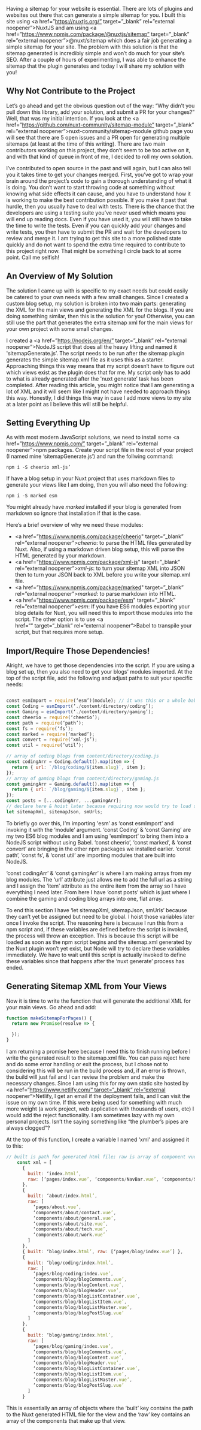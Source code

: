 Having a sitemap for your website is essential. There are lots of plugins and websites out there that can generate a simple sitemap for you. I built this site using <a href=”https://nuxtjs.org/” target=”_blank” rel=”external noopener”>NuxtJS</a> and am using <a href=”https://www.npmjs.com/package/@nuxtjs/sitemap” target=”_blank” rel=”external noopener”>@nuxt/sitemap</a> which does a fair job generating a simple sitemap for your site. The problem with this solution is that the sitemap generated is incredibly simple and won’t do much for your site’s SEO. After a couple of hours of experimenting, I was able to enhance the sitemap that the plugin generates and today I will share my solution with you!

## Why Not Contribute to the Project

Let’s go ahead and get the obvious question out of the way: “Why didn’t you pull down this library, add your solution, and submit a PR for your changes?” Well, that was my initial intention. If you look at the <a href=”https://github.com/nuxt-community/sitemap-module” target=”_blank” rel=”external noopener”>nuxt-community/sitemap-module github page</a> you will see that there are 5 open issues and a PR open for generating multiple sitemaps (at least at the time of this writing). There are two main contributors working on this project, they don’t seem to be too active on it, and with that kind of queue in front of me, I decided to roll my own solution.

I’ve contributed to open source in the past and will again, but I can also tell you it takes time to get your changes merged. First, you’ve got to wrap your brain around the project’s code to gain a thorough understanding of what it is doing. You don’t want to start throwing code at something without knowing what side effects it can cause, and you have to understand how it is working to make the best contribution possible. If you make it past that hurdle, then you usually have to deal with tests. There is the chance that the developers are using a testing suite you’ve never used which means you will end up reading docs. Even if you have used it, you will still have to take the time to write the tests. Even if you can quickly add your changes and write tests, you then have to submit the PR and wait for the developers to review and merge it. I am trying to get this site to a more polished state quickly and do not want to spend the extra time required to contribute to this project right now. That might be something I circle back to at some point. Call me selfish!

## An Overview of My Solution

The solution I came up with is specific to my exact needs but could easily be catered to your own needs with a few small changes. Since I created a custom blog setup, my solution is broken into two main parts: generating the XML for the main views and generating the XML for the blogs. If you are doing something similar, then this is the solution for you! Otherwise, you can still use the part that generates the extra sitemap xml for the main views for your own project with some small changes.

I created a <a href=”https://nodejs.org/en/” target=”_blank” rel=”external noopener”>NodeJS</a> script that does all the heavy lifting and named it 'sitemapGenerate.js’. The script needs to be run after the sitemap plugin generates the simple sitemap.xml file as it uses this as a starter. Approaching things this way means that my script doesn‘t have to figure out which views exist as the plugin does that for me. My script only has to add to what is already generated after the 'nuxt generate’ task has been completed. After reading this article, you might notice that I am generating a lot of XML and it will seem like I might not have needed to approach things this way. Honestly, I did things this way in case I add more views to my site at a later point as I believe this will still be helpful.

## Setting Everything Up

As with most modern JavaScript solutions, we need to install some <a href=”https://www.npmjs.com/” target=”_blank” rel=”external noopener”>npm</a> packages. Create your script file in the root of your project (I named mine ‘sitemapGenerate.js’) and run the follwing command:

`npm i -S cheerio xml-js’`

If have a blog setup in your Nuxt project that uses markdown files to generate your views like I am doing, then you will also need the following:

`npm i -S marked esm`

You might already have <em>marked</em> installed if your blog is generated from markdown so ignore that installation if that is the case.

Here’s a brief overview of why we need these modules:
- <a href=”https://www.npmjs.com/package/cheerio" target=”_blank” rel=”external noopener”><em>cheerio</em></a>: to parse the HTML files generated by Nuxt. Also, if using a markdown driven blog setup, this will parse the HTML generated by your markdown.
- <a href=”https://www.npmjs.com/package/xml-js" target=”_blank” rel=”external noopener”><em>xml-js</em></a>: to turn your sitemap XML into JSON then to turn your JSON back to XML before you write your sitemap.xml file.
- <a href=”https://www.npmjs.com/package/marked" target=”_blank” rel=”external noopener”><em>marked</em></a>: to parse markdown into HTML.
- <a href=”https://www.npmjs.com/package/esm" target=”_blank” rel=”external noopener”><em>esm</em></a>: If you have ES6 modules exporting your blog details for Nuxt, you will need this to import those modules into the script. The other option is to use <a href=““ target=“_blank“ rel=“external noopener“>Babel</a> to transpile your script, but that requires more setup.

## Import/Require Those Dependencies!

Alright, we have to get those dependencies into the script. If you are using a blog set up, then you also need to get your blogs’ modules imported. At the top of the script file, add the following and adjust paths to suit your specific needs:

```javascript

﻿﻿﻿﻿const esmImport = require(‘esm’)(module); // it was this or a whole babel config
const Coding = esmImport(‘./content/directory/coding’);
const Gaming = esmImport(‘./content/directory/gaming’);
const cheerio = require(‘cheerio’);
const path = require(‘path’);
const fs = require(‘fs’);
const marked = require(‘marked’);
const convert = require(‘xml-js’);
const util = require(‘util’);

// array of coding blogs from content/directory/coding.js
const codingArr = Coding.default().map(item => {
  return { url: `/blog/coding/${item.slug}`, item };
});
// array of gaming blogs from content/directory/gaming.js
const gamingArr = Gaming.default().map(item => {
  return { url: `/blog/gaming/${item.slug}`, item };
});
const posts = [...codingArr, ...gamingArr];
// declare here & hoist later because requiring now would try to load sitemap.xml before it exists
let sitemapXml, sitemapJson, smUrls;
```

To briefly go over this, I’m importing 'esm’ as ‘const esmImport’ and invoking it with the ‘module’ argument. ‘const Coding’ & ‘const Gaming’ are my two ES6 blog modules and I am using 'esmImport’ to bring them into a NodeJS script without using Babel. ‘const cheerio’, ‘const marked’, & ‘const convert’ are bringing in the other npm packages we installed earlier. ‘const path’, ‘const fs’, & ‘const util’ are importing modules that are built into NodeJS.

‘const codingArr’ & ‘const gamingArr’ is where I am making arrays from my blog modules. The ‘url’ attribute just allows me to add the full url as a string and I assign the ‘item’ attribute as the entire item from the array so I have everything I need later. From here I have ‘const posts’ which is just where I combine the gaming and coding blog arrays into one, flat array.

To end this section I have ‘let sitemapXml, sitemapJson, smUrls’ because they can’t yet be assigned but need to be global. I hoist those variables later once I invoke the script. The reasoning here is because I run this from a npm script and, if these variables are defined before the script is invoked, the process will throw an exception. This is because this script will be loaded as soon as the npm script begins and the sitemap.xml generated by the Nuxt plugin won’t yet exist, but Node will try to declare these variables immediately. We have to wait until this script is actually invoked to define these variables since that happens after the ‘nuxt generate’ process has ended.﻿﻿

## Generating Sitemap XML from Your Views

Now it is time to write the function that will generate the additional XML for your main views. Go ahead and add:

```javascript
function makeSitemapForPages() {
  return new Promise(resolve => {

  });
}
```

I am returning a promise here because I need this to finish running before I write the generated result to the sitemap.xml file. You can pass reject here and do some error handling or exit the process, but I chose not to considering this will be run in the build process and, if an error is thrown, the build will just fail and I can review the problem and make the necessary changes. Since I am using this for my own static site hosted by <a href=“https://www.netlify.com/“ target=“_blank“ rel=“external noopener“>Netlify</a>, I get an email if the deployment fails, and I can visit the issue on my own time. If this were being used for something with much more weight (a work project, web application with thousands of users, etc) I would add the reject functionality. I am sometimes lazy with my own personal projects. Isn’t the saying something like “the plumber’s pipes are always clogged”?

At the top of this function, I create a variable I named ‘xml’ and assigned it to this:

```javascript
﻿// built is path for generated html file; raw is array of component vue files that makeup the generated html
    const xml = [
      {
        built: ‘index.html’,
        raw: [‘pages/index.vue’, ‘components/NavBar.vue’, ‘components/Social.vue’]
      },
      {
        built: ‘about/index.html’,
        raw: [
          ‘pages/about.vue’,
          ‘components/about/contact.vue’,
          ‘components/about/general.vue’,
          ‘components/about/site.vue’,
          ‘components/about/tech.vue’,
          ‘components/about/work.vue’
        ]
      },
      { built: ‘blog/index.html’, raw: [‘pages/blog/index.vue’] },
      {
        built: ‘blog/coding/index.html’,
        raw: [
          ‘pages/blog/coding/index.vue’,
          ‘components/blog/blogComments.vue’,
          ‘components/blog/blogContent.vue’,
          ‘components/blog/blogHeader.vue’,
          ‘components/blog/blogListContainer.vue’,
          ‘components/blog/blogListItem.vue’,
          ‘components/blog/blogListMaster.vue’,
          ‘components/blog/blogPostSlug.vue’
        ]
      },
      {
        built: ‘blog/gaming/index.html’,
        raw: [
          ‘pages/blog/gaming/index.vue’,
          ‘components/blog/blogComments.vue’,
          ‘components/blog/blogContent.vue’,
          ‘components/blog/blogHeader.vue’,
          ‘components/blog/blogListContainer.vue’,
          ‘components/blog/blogListItem.vue’,
          ‘components/blog/blogListMaster.vue’,
          ‘components/blog/blogPostSlug.vue’
        ]
      }﻿
```
This is essentially an array of objects where the ‘built’ key contains the path to the Nuxt generated HTML file for the view and the ‘raw’ key contains an array of the components that make up that view.﻿